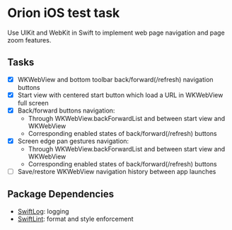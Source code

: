 # Orion iOS test task

Use UIKit and WebKit in Swift to implement web page navigation and page zoom features.

## Tasks

- [x] WKWebView and bottom toolbar back/forward(/refresh) navigation buttons
- [x] Start view with centered start button which load a URL in WKWebView full screen
- [x] Back/forward buttons navigation:
  - Through WKWebView.backForwardList and between start view and WKWebView
  - Corresponding enabled states of back/forward(/refresh) buttons
- [x] Screen edge pan gestures navigation:
  - Through WKWebView.backForwardList and between start view and WKWebView
  - Corresponding enabled states of back/forward(/refresh) buttons
- [ ] Save/restore WKWebView navigation history between app launches

## Package Dependencies

- [SwiftLog](https://github.com/apple/swift-log): logging
- [SwiftLint](https://github.com/realm/SwiftLint): format and style enforcement
